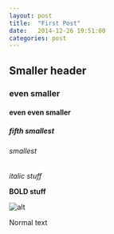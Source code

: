 ```yaml
---
layout: post
title:  "First Post"
date:   2014-12-26 19:51:00
categories: post
---
```


## Smaller header

### even smaller

#### even even smaller

##### fifth smallest

###### smallest

_italic stuff_

__BOLD stuff__

![alt][test]

Normal text

[test]: http://rapsinews.com/images/15369/33/153693345.jpg "test text"